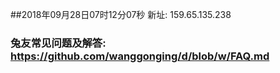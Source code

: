 ##2018年09月28日07时12分07秒 新址: 159.65.135.238
### 兔友常见问题及解答: https://github.com/wanggonging/d/blob/w/FAQ.md
